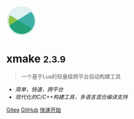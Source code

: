 <img src="/assets/img/logo.svg" width="16%" />

# xmake <small>2.3.9</small>

> 一个基于Lua的轻量级跨平台自动构建工具

- *简单，快速，跨平台*
- *现代化的C/C++构建工具，多语言混合编译支持*

[Gitee](https://gitee.com/tboox/xmake/)
[GitHub](https://github.com/xmake-io/xmake/)
[快速开始](/zh-cn/getting_started)
